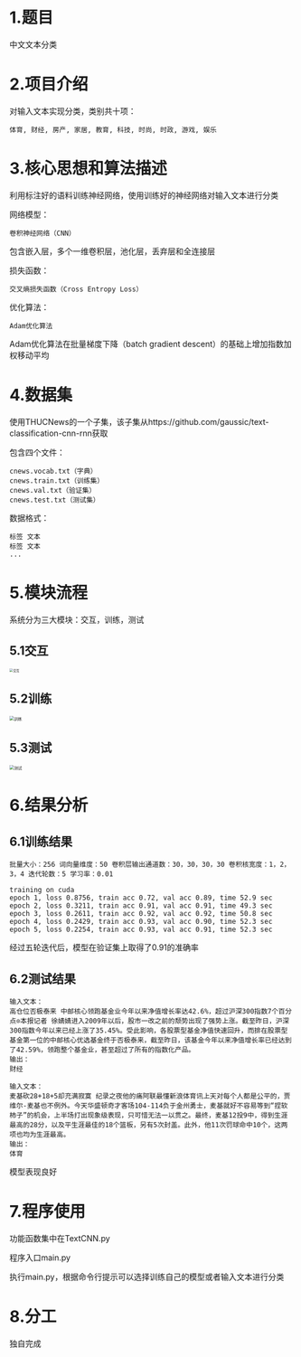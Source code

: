 # 1.题目

中文文本分类

# 2.项目介绍

对输入文本实现分类，类别共十项：

```
体育, 财经, 房产, 家居, 教育, 科技, 时尚, 时政, 游戏, 娱乐
```

# 3.核心思想和算法描述

利用标注好的语料训练神经网络，使用训练好的神经网络对输入文本进行分类

网络模型：

```
卷积神经网络（CNN）
```

包含嵌入层，多个一维卷积层，池化层，丢弃层和全连接层

损失函数：

```
交叉熵损失函数（Cross Entropy Loss）
```

优化算法：

```
Adam优化算法
```

Adam优化算法在批量梯度下降（batch gradient descent）的基础上增加指数加权移动平均

# 4.数据集

使用THUCNews的一个子集，该子集从https://github.com/gaussic/text-classification-cnn-rnn获取

包含四个文件：

```
cnews.vocab.txt（字典）
cnews.train.txt（训练集）
cnews.val.txt（验证集）
cnews.test.txt（测试集）
```

数据格式：

```
标签 文本
标签 文本
...
```

# 5.模块流程

系统分为三大模块：交互，训练，测试

## 5.1交互

<img src="C:\Users\oldcat\Desktop\交互.png" alt="交互" style="zoom: 40%;" />

## 5.2训练

<img src="C:\Users\oldcat\Desktop\训练.png" alt="训练" style="zoom:50%;" />

## 5.3测试

<img src="C:\Users\oldcat\Desktop\测试.png" alt="测试" style="zoom:50%;" />

# 6.结果分析

## 6.1训练结果

```
批量大小：256 词向量维度：50 卷积层输出通道数：30，30，30，30 卷积核宽度：1，2，3，4 迭代轮数：5 学习率：0.01
```

```
training on cuda
epoch 1, loss 0.8756, train acc 0.72, val acc 0.89, time 52.9 sec
epoch 2, loss 0.3211, train acc 0.91, val acc 0.91, time 49.3 sec
epoch 3, loss 0.2611, train acc 0.92, val acc 0.92, time 50.8 sec
epoch 4, loss 0.2429, train acc 0.93, val acc 0.90, time 52.3 sec
epoch 5, loss 0.2254, train acc 0.93, val acc 0.91, time 52.3 sec
```

经过五轮迭代后，模型在验证集上取得了0.91的准确率

## 6.2测试结果

```
输入文本：
高仓位否极泰来 中邮核心领跑基金业今年以来净值增长率达42.6%，超过沪深300指数7个百分点⊙本报记者 徐婧婧进入2009年以后，股市一改之前的颓势出现了强势上涨。截至昨日，沪深300指数今年以来已经上涨了35.45%。受此影响，各股票型基金净值快速回升，而排在股票型基金第一位的中邮核心优选基金终于否极泰来，截至昨日，该基金今年以来净值增长率已经达到了42.59%，领跑整个基金业，甚至超过了所有的指数化产品。
输出：
财经
```

```
输入文本：
麦基砍28+18+5却充满寂寞 纪录之夜他的痛阿联最懂新浪体育讯上天对每个人都是公平的，贾维尔-麦基也不例外。今天华盛顿奇才客场104-114负于金州勇士，麦基就好不容易等到“捏软柿子”的机会，上半场打出现象级表现，只可惜无法一以贯之。最终，麦基12投9中，得到生涯最高的28分，以及平生涯最佳的18个篮板，另有5次封盖。此外，他11次罚球命中10个，这两项也均为生涯最高。
输出：
体育
```

模型表现良好

# 7.程序使用

功能函数集中在TextCNN.py

程序入口main.py

执行main.py，根据命令行提示可以选择训练自己的模型或者输入文本进行分类

# 8.分工

独自完成